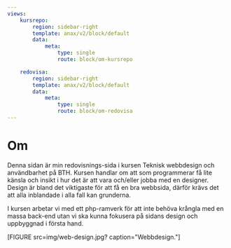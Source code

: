 ```yaml
---
views:
    kursrepo:
        region: sidebar-right
        template: anax/v2/block/default
        data:
            meta: 
                type: single
                route: block/om-kursrepo

    redovisa:
        region: sidebar-right
        template: anax/v2/block/default
        data:
            meta: 
                type: single
                route: block/om-redovisa
---
```

Om
=========================

Denna sidan är min redovisnings-sida i kursen Teknisk webbdesign och användbarhet på BTH.
Kursen handlar om att som programmerar få lite känsla och insikt i hur det är att vara
och/eller jobba med en designer. Design är bland det viktigaste för att få en bra webbsida,
därför krävs det att alla inblandade i alla fall kan grunderna.

I kursen arbetar vi med ett php-ramverk för att inte behöva krångla med en massa back-end
utan vi ska kunna fokusera på sidans design och uppbyggnad i första hand.

[FIGURE src=img/web-design.jpg? caption="Webbdesign."]
